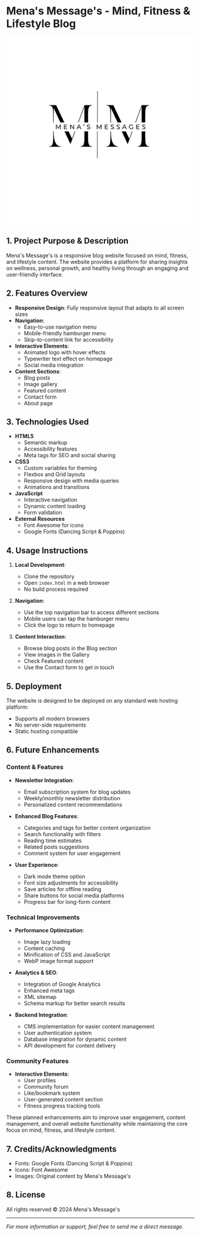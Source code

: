 # Mena's Message's - Mind, Fitness & Lifestyle Blog

![Mena's Message's Logo](./Sreenshots/mena-logo.jpeg)

## 1. Project Purpose & Description

Mena's Message's is a responsive blog website focused on mind, fitness, and lifestyle content. The website provides a platform for sharing insights on wellness, personal growth, and healthy living through an engaging and user-friendly interface.

## 2. Features Overview

- **Responsive Design**: Fully responsive layout that adapts to all screen sizes
- **Navigation**:
  - Easy-to-use navigation menu
  - Mobile-friendly hamburger menu
  - Skip-to-content link for accessibility
- **Interactive Elements**:
  - Animated logo with hover effects
  - Typewriter text effect on homepage
  - Social media integration
- **Content Sections**:
  - Blog posts
  - Image gallery
  - Featured content
  - Contact form
  - About page

## 3. Technologies Used

- **HTML5**
  - Semantic markup
  - Accessibility features
  - Meta tags for SEO and social sharing
- **CSS3**
  - Custom variables for theming
  - Flexbox and Grid layouts
  - Responsive design with media queries
  - Animations and transitions
- **JavaScript**
  - Interactive navigation
  - Dynamic content loading
  - Form validation
- **External Resources**
  - Font Awesome for icons
  - Google Fonts (Dancing Script & Poppins)

## 4. Usage Instructions

1. **Local Development**:

   - Clone the repository
   - Open `index.html` in a web browser
   - No build process required

2. **Navigation**:

   - Use the top navigation bar to access different sections
   - Mobile users can tap the hamburger menu
   - Click the logo to return to homepage

3. **Content Interaction**:
   - Browse blog posts in the Blog section
   - View images in the Gallery
   - Check Featured content
   - Use the Contact form to get in touch

## 5. Deployment

The website is designed to be deployed on any standard web hosting platform:

- Supports all modern browsers
- No server-side requirements
- Static hosting compatible

## 6. Future Enhancements

### Content & Features

- **Newsletter Integration**:

  - Email subscription system for blog updates
  - Weekly/monthly newsletter distribution
  - Personalized content recommendations

- **Enhanced Blog Features**:

  - Categories and tags for better content organization
  - Search functionality with filters
  - Reading time estimates
  - Related posts suggestions
  - Comment system for user engagement

- **User Experience**:
  - Dark mode theme option
  - Font size adjustments for accessibility
  - Save articles for offline reading
  - Share buttons for social media platforms
  - Progress bar for long-form content

### Technical Improvements

- **Performance Optimization**:

  - Image lazy loading
  - Content caching
  - Minification of CSS and JavaScript
  - WebP image format support

- **Analytics & SEO**:

  - Integration of Google Analytics
  - Enhanced meta tags
  - XML sitemap
  - Schema markup for better search results

- **Backend Integration**:
  - CMS implementation for easier content management
  - User authentication system
  - Database integration for dynamic content
  - API development for content delivery

### Community Features

- **Interactive Elements**:
  - User profiles
  - Community forum
  - Like/bookmark system
  - User-generated content section
  - Fitness progress tracking tools

These planned enhancements aim to improve user engagement, content management, and overall website functionality while maintaining the core focus on mind, fitness, and lifestyle content.

## 7. Credits/Acknowledgments

- Fonts: Google Fonts (Dancing Script & Poppins)
- Icons: Font Awesome
- Images: Original content by Mena's Message's

## 8. License

All rights reserved © 2024 Mena's Message's

---

_For more information or support, feel free to send me a direct message._

